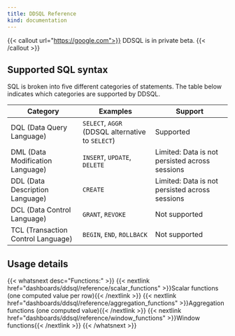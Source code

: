 ```yaml
---
title: DDSQL Reference
kind: documentation
---
```


{{< callout url="https://google.com">}}
DDSQL is in private beta.
{{< /callout >}}

## Supported SQL syntax

SQL is broken into five different categories of statements. The table below indicates which categories are supported by DDSQL.

| Category                           | Examples                                         | Support                                        |
|------------------------------------|--------------------------------------------------|------------------------------------------------|
| DQL (Data Query Language)          | `SELECT`, `AGGR` (DDSQL alternative to `SELECT`) | Supported                                      |
| DML (Data Modification Language)   | `INSERT`, `UPDATE`, `DELETE`                     | Limited: Data is not persisted across sessions |
| DDL (Data Description Language)    | `CREATE`                                         | Limited: Data is not persisted across sessions |
| DCL (Data Control Language)        | `GRANT`, `REVOKE`                                | Not supported                                  |
| TCL (Transaction Control Language) | `BEGIN`, `END`, `ROLLBACK`                       | Not supported                                  |

## Usage details

{{< whatsnext desc="Functions:" >}}
   {{< nextlink href="dashboards/ddsql/reference/scalar_functions" >}}Scalar functions (one computed value per row){{< /nextlink >}}
   {{< nextlink href="dashboards/ddsql/reference/aggregation_functions" >}}Aggregation functions (one computed value){{< /nextlink >}}
   {{< nextlink href="dashboards/ddsql/reference/window_functions" >}}Window functions{{< /nextlink >}}
{{< /whatsnext >}}
